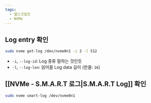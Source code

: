 ```yaml
---
tags:
  - 쉘스크립트
  - NVMe
---
```

## Log entry 확인

```bash
sudo nvme get-log /dev/nvme0n1 -i 2 -l 512
```

- `-i`, `--log-id`: Log 종류 말하는 것인듯
- `-l`, `--log-len`: 읽어올 Log data 길이 (한줄: `16`)

## [[NVMe - S.M.A.R.T 로그|S.M.A.R.T Log]] 확인

```bash
sudo nvme smart-log /dev/nvme0n1
```